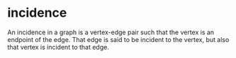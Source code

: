 # incidence

An incidence in a graph is a vertex-edge pair such that the vertex is an endpoint of the edge. That edge is said to be incident to the vertex, but also that vertex is incident to that edge.
